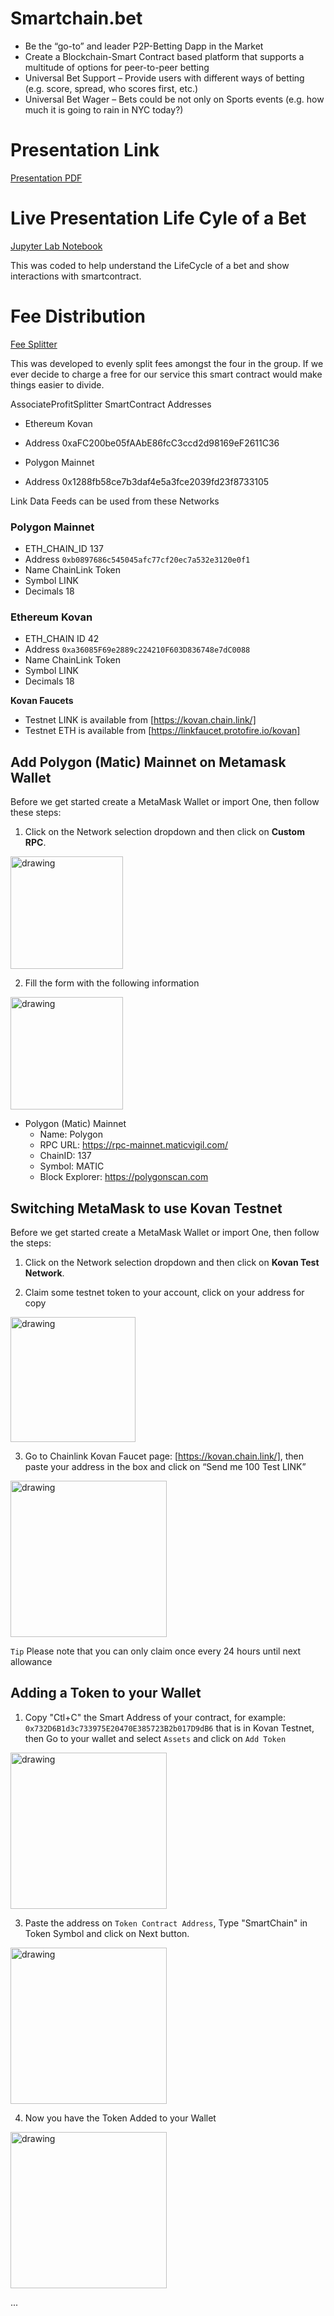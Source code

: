 # Smartchain.bet
- Be the “go-to” and leader P2P-Betting Dapp in the Market
- Create a Blockchain-Smart Contract based platform that supports a multitude of options for peer-to-peer betting
- Universal Bet Support – Provide users with different ways of betting (e.g. score, spread, who scores first, etc.)
- Universal Bet Wager – Bets could be not only on Sports events (e.g. how much it is going to rain in NYC today?)

# Presentation Link
[Presentation PDF](SmartChainBet.pdf)

# Live Presentation Life Cyle of a Bet
[Jupyter Lab Notebook](BetLifeCycle.ipynb)

This was coded to help understand the LifeCycle of a bet and show interactions with smartcontract.

# Fee Distribution 
[Fee Splitter](feesplit.sol)

This was developed to evenly split fees amongst the four in the group.   If we ever decide to charge a free for our service this smart contract would make things easier to divide.


AssociateProfitSplitter SmartContract Addresses

- Ethereum Kovan
- Address 0xaFC200be05fAAbE86fcC3ccd2d98169eF2611C36

- Polygon Mainnet
- Address 0x1288fb58ce7b3daf4e5a3fce2039fd23f8733105

Link Data Feeds can be used from these Networks

### Polygon Mainnet
- ETH_CHAIN_ID 137
- Address `0xb0897686c545045afc77cf20ec7a532e3120e0f1`
- Name ChainLink Token
- Symbol LINK
- Decimals 18

### Ethereum Kovan
- ETH_CHAIN ID 42
- Address `0xa36085F69e2889c224210F603D836748e7dC0088` 
- Name ChainLink Token
- Symbol LINK
- Decimals 18

**Kovan Faucets**
- Testnet LINK is available from [https://kovan.chain.link/]
- Testnet ETH is available from [https://linkfaucet.protofire.io/kovan]


## Add Polygon (Matic) Mainnet on Metamask Wallet

Before we get started create a MetaMask Wallet or import One, then follow these steps:

1. Click on the Network selection dropdown and then click on **Custom RPC**.

<img src="./Images/select-network.png" alt="drawing" width="180"/>

2. Fill the form with the following information

<img src="./Images/metamask-settings-mainnet.png" alt="drawing" width="180"/>

- Polygon (Matic) Mainnet
    - Name:             Polygon
    - RPC URL:          https://rpc-mainnet.maticvigil.com/
    - ChainID:          137 
    - Symbol:           MATIC
    - Block Explorer:   https://polygonscan.com

## Switching MetaMask to use Kovan Testnet

Before we get started create a MetaMask Wallet or import One, then follow the steps:

1. Click on the Network selection dropdown and then click on **Kovan Test Network**.

2. Claim some testnet token to your account, click on your address for copy

<img src="./Images/copyadd_kovan.png" alt="drawing" width="200"/>

3. Go to Chainlink Kovan Faucet page: [https://kovan.chain.link/], then paste your address in the box and click on “Send me 100 Test LINK”

<img src="./Images/kovan_faucet.png" alt="drawing" width="250"/>

`Tip`   Please note that you can only claim once every 24 hours until next allowance

## Adding a Token to your Wallet

1. Copy "Ctl+C" the Smart Address of your contract, for example: `0x732D6B1d3c733975E20470E385723B2b017D9dB6` that is in Kovan Testnet, then Go to your wallet and select `Assets` and click on `Add Token`

<img src="./Images/Adding_Token.png" alt="drawing" width="250"/>


3. Paste the address on `Token Contract Address`, Type "SmartChain" in Token Symbol  and click on Next button. 

<img src="./Images/Add_Token.png" alt="drawing" width="250"/>

4. Now you have the Token Added to your Wallet

<img src="./Images/Token_Added.png" alt="drawing" width="250"/>


...


